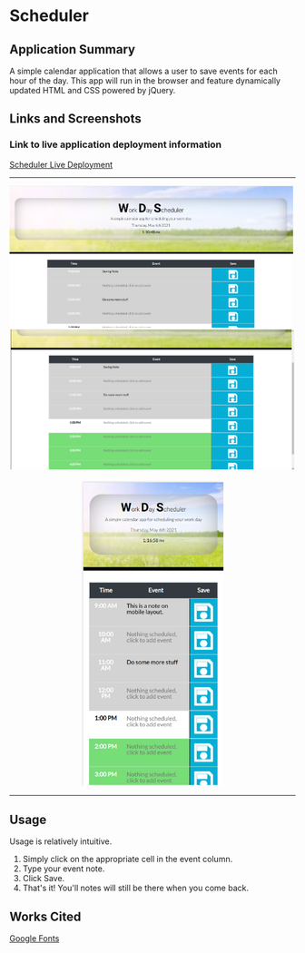 # Scheduler

## Application Summary

A simple calendar application that allows a user to save events for each hour of the day. This app will run in the browser and feature dynamically updated HTML and CSS powered by jQuery.

## Links and Screenshots

### Link to live application deployment information

[Scheduler Live Deployment](https://proto133.github.io/Scheduler/)

---

<div style="text-align:center;">
<a href="https://github.com/Proto133/Scheduler/blob/main/assets/images/For_README/Desktop_Scheduler.png">
<img alt="Desktop Screenshot of the application" src="assets/images/For_README/Desktop_Scheduler.png" style="width:500px; margin-right:5%;">
</a>
<a href="https://github.com/Proto133/Scheduler/blob/main/assets/images/For_README/Desktop_Scheduler2.png">
<img alt="Desktop Screenshot of the application" src="assets/images/For_README/Desktop_Scheduler2.png" style="width:500px;">
</a>
</div>
<br>
<div style="text-align: center;">
<a href="https://github.com/Proto133/Scheduler/blob/main/assets/images/For_README/Mobile_Scheduler.png">
<img alt="Mobile Screenshot of the application" src="assets/images/For_README/Mobile_Scheduler.png" style="width:250px;">
</a>
</div>

---

## Usage 

Usage is relatively intuitive. 

1. Simply click on the appropriate cell in the event column.
2. Type your event note.
3. Click Save.
4. That's it! You'll notes will still be there when you come back.

## Works Cited

<a href="https://fonts.google.com">Google Fonts</a>